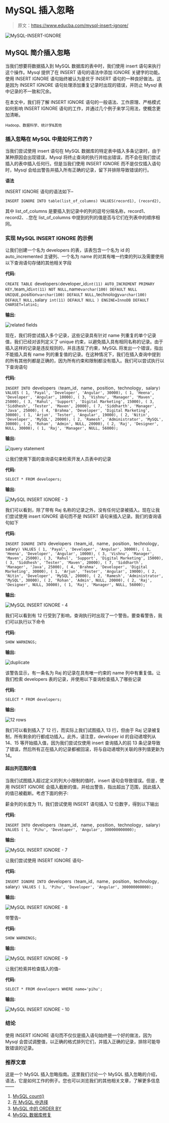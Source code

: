 # MySQL 插入忽略

> 原文：<https://www.educba.com/mysql-insert-ignore/>

![MySQL-INSERT-IGNORE](img/98b0c1f713c4c77f6f1c924b08ab762e.png)



## MySQL 简介插入忽略

当我们想要将数据插入到 MySQL 数据库的表中时，我们使用 insert 语句来执行这个操作。Mysql 提供了在 INSERT 语句的语法中添加 IGNORE 关键字的功能。使用 INSERT IGNORE 语句始终被认为是优于 INSERT 语句的一种良好做法。这是因为 INSERT IGNORE 语句处理添加重复记录时出现的错误，并防止 Mysql 表中记录的不一致和冗余。

在本文中，我们将了解 INSERT IGNORE 语句的一般语法、工作原理、严格模式如何影响 INSERT IGNORE 语句的工作，并通过几个例子来学习用法，使概念更加清晰。

<small>Hadoop、数据科学、统计学&其他</small>

### 插入忽略在 MySQL 中是如何工作的？

当我们尝试使用 insert 语句在 MySQL 数据库的特定表中插入多条记录时，由于某种原因会出现错误，Mysql 将终止查询的执行并给出错误，而不会在我们尝试插入的表中插入任何行。但是当我们使用 INSERT IGNORE 而不是仅仅插入语句时，Mysql 会给出警告并插入所有正确的记录，留下并排除导致错误的行。

**语法**

INSERT IGNORE 语句的语法如下–

`INSERT IGNORE INTO table(list_of_columns)
VALUES(record1),
(record2),`

其中 list_of_columns 是要插入到记录中的列的逗号分隔名称，record1、record2、..您在 list_of_columns 中提到的列的值是否与它们在列表中的顺序相同。

### 实现 MySQL INSERT IGNORE 的示例

让我们创建一个名为 developers 的表，该表包含一个名为 id 的 auto_incremented 主键列、一个名为 name 的对其有唯一约束的列以及需要使用以下查询语句存储的其他相关字段

**代码:**

`CREATE TABLE `developers` (
`developer_id` int(11) AUTO_INCREMENT PRIMARY KEY,
`team_id` int(11) NOT NULL,
`name` varchar(100) DEFAULT NULL UNIQUE,
`position` varchar(100) DEFAULT NULL,
`technology` varchar(100) DEFAULT NULL,
`salary` int(11) DEFAULT NULL
) ENGINE=InnoDB DEFAULT CHARSET=latin1;`

**输出:**

![related fields](img/ed055e1ca2a1cc4213b197a2d8e887b0.png)



现在，我们将尝试插入多个记录，这些记录具有针对 name 列重复的单个记录值，我们已经对该列定义了 unique 约束，以避免插入具有相同名称的记录。由于插入这样的记录是违反规则的，并且违反了约束，MySQL 将发出一个错误，指出不能插入具有 name 列的重复值的记录。在这种情况下，我们在插入查询中提到的所有其他列都是正确的，因为所有约束和限制都没有插入。我们可以尝试执行以下查询语句

**代码:**

`INSERT INTO `developers` (`team_id`, `name`, `position`, `technology`, `salary`) VALUES
( 1, 'Payal', 'Developer', 'Angular', 30000),
( 1, 'Heena', 'Developer', 'Angular', 10000),
( 3, 'Vishnu', 'Manager', 'Maven', 25000),
( 3, 'Rahul', 'Support', 'Digital Marketing', 15000),
( 3, 'Siddhesh', 'Tester', 'Maven', 20000),
( 7, 'Siddharth', 'Manager', 'Java', 25000),
( 4, 'Brahma', 'Developer', 'Digital Marketing', 30000),
( 1, 'Arjun', 'Tester', 'Angular', 19000),
( 2, 'Nitin', 'Developer', 'MySQL', 20000),
( 2, 'Ramesh', 'Administrator', 'MySQL', 30000),
( 2, 'Rohan', 'Admin', NULL, 20000),
( 2, 'Raj', 'Designer', NULL, 30000),
( 1, 'Raj', 'Manager', NULL, 56000);`

**输出:**

![query statement](img/a946f7e4ba3fef4a83521cd500dbe5ff.png)



让我们使用下面的查询语句来检索开发人员表中的记录

**代码:**

`SELECT * FROM developers;`

**输出:**

![MySQL INSERT IGNORE - 3](img/266ab0183ab3d5ad9fc1d6c9b5e7621b.png)



我们可以看到，除了带有 Raj 名称的记录之外，没有任何记录被插入。现在让我们尝试使用 insert IGNORE 语句而不是 INSERT 语句来插入记录。我们的查询语句如下

**代码:**

`INSERT IGNORE INTO `developers` (`team_id`, `name`, `position`, `technology`, `salary`) VALUES
( 1, 'Payal', 'Developer', 'Angular', 30000),
( 1, 'Heena', 'Developer', 'Angular', 10000),
( 3, 'Vishnu', 'Manager', 'Maven', 25000),
( 3, 'Rahul', 'Support', 'Digital Marketing', 15000),
( 3, 'Siddhesh', 'Tester', 'Maven', 20000),
( 7, 'Siddharth', 'Manager', 'Java', 25000),
( 4, 'Brahma', 'Developer', 'Digital Marketing', 30000),
( 1, 'Arjun', 'Tester', 'Angular', 19000),
( 2, 'Nitin', 'Developer', 'MySQL', 20000),
( 2, 'Ramesh', 'Administrator', 'MySQL', 30000),
( 2, 'Rohan', 'Admin', NULL, 20000),
( 2, 'Raj', 'Designer', NULL, 30000),
( 1, 'Raj', 'Manager', NULL, 56000);`

**输出:**

![MySQL INSERT IGNORE - 4](img/8847bd300430541c8cd78ef9a0590073.png)



我们可以看到有 12 行受到了影响，查询执行时出现了一个警告。要查看警告，我们可以执行以下命令

**代码:**

`SHOW WARNINGS;`

**输出:**

![duplicate](img/4f57061f37f54253df770855b92d67a9.png)



该警告显示，有一条名为 Raj 的记录在具有唯一约束的 name 列中有重复值。让我们检索 developers 表的记录，并使用以下查询检查插入了哪些记录

**代码:**

`SELECT * FROM developers;`

**输出:**

![12 rows](img/cec4eefd24c02c1cc3378ee9e3dae306.png)



我们可以看到插入了 12 行，而实际上我们试图插入 13 行，但由于 Raj 记录被复制，所有剩余的行都成功插入。此外，请注意，developer id 的自动递增列从 14、15 等开始插入值，因为我们尝试仅使用 insert 查询插入的前 13 条记录导致了错误，然后所有正在插入的记录都被回滚，将与自动递增列关联的序列值更新为 14。

#### 超出列范围的值

当我们试图插入超过定义的列大小限制的值时，insert 语句会导致错误。但是，使用 INSERT IGNORE 会插入截断的值，并给出警告，指出超出了范围，因此插入的值已被截断。考虑下面的例子:

薪金列的长度为 11，我们尝试使用 INSERT 语句插入 12 位数字，得到以下输出

**代码:**

`INSERT INTO `developers` (`team_id`, `name`, `position`, `technology`, `salary`) VALUES
( 1, 'Pihu', 'Developer', 'Angular', 300000000000);`

**输出:**

![MySQL INSERT IGNORE - 7](img/bf0d04d3ab408288b51352280a870b55.png)



让我们尝试使用 INSERT IGNORE 语句–

**代码:**

`INSERT IGNORE INTO `developers` (`team_id`, `name`, `position`, `technology`, `salary`) VALUES
( 1, 'Pihu', 'Developer', 'Angular', 300000000000);`

**输出:**

![MySQL INSERT IGNORE - 8](img/3a9e17cd6504112b06c19b2bcbd74607.png)



带警告–

**代码:**

`SHOW WARNINGS;`

**输出:**

![MySQL INSERT IGNORE - 9](img/9fa563f3fe07d29e9f9fc33fcc1e7697.png)



让我们检索并检查插入的值–

**代码:**

`SELECT * FROM developers WHERE name='pihu';`

**输出:**

![MySQL INSERT IGNORE - 10](img/85bba9068f47846731ddbcf62244161a.png)



### 结论

使用 INSERT IGNORE 语句而不仅仅是插入语句始终是一个好的做法，因为 Mysql 会尝试调整值，以正确的格式排列它们，并插入正确的记录，排除可能导致错误的记录。

### 推荐文章

这是一个 MySQL 插入忽略指南。这里我们讨论一个 MySQL 插入忽略的介绍，语法，它是如何工作的例子。您也可以浏览我们的其他相关文章，了解更多信息——

1.  [MySQL count()](https://www.educba.com/mysql-count/)
2.  [在 MySQL 中选择](https://www.educba.com/select-in-mysql/)
3.  [MySQL 中的 ORDER BY](https://www.educba.com/order-by-in-mysql/)
4.  [MySQL 数据库修复](https://www.educba.com/mysql-database-repair/)





